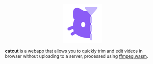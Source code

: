 <div align=center>
	<a href="https://catcut.snaz.in">
		<img src="/static/images/icon.png" height="128" alt="catcut">
	</a>
</div>

**catcut** is a webapp that allows you to quickly trim and edit videos in browser without uploading to a server, processed using [ffmpeg.wasm](https://github.com/ffmpegwasm/ffmpeg.wasm).
